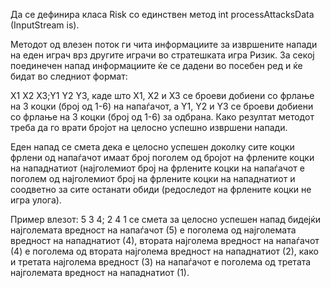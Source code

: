 Да се дефинира класа Risk со единствен метод int processAttacksData (InputStream is).

Методот од влезен поток ги чита информациите за извршените напади на еден играч врз другите играчи во стратешката игра Ризик. За секој поединечен напад информациите ќе се дадени во посебен ред и ќе бидат во следниот формат:

X1 X2 X3;Y1 Y2 Y3, каде што X1, X2 и X3 се броеви добиени со фрлање на 3 коцки (број од 1-6) на напаѓачот, а Y1, Y2 и Y3 се броеви добиени со фрлање на 3 коцки (број од 1-6) за одбрана. Како резултат методот треба да го врати бројот на целосно успешнo извршени напади.

Еден напад се смета дека е целосно успешен доколку сите коцки фрлени од напаѓачот имаат број поголем од бројот на фрлените коцки на нападнатиот (најголемиот број на фрлените коцки на напаѓачот е поголем од најголемиот број на фрлените коцки на нападнатиот и соодветно за сите останати обиди (редоследот на фрлените коцки не игра улога).

Пример влезот: 5 3 4; 2 4 1 се смета за целосно успешен напад бидејќи најголемата вредност на напаѓачот (5) е поголема од најголемата вредност на нападнатиот (4), втората најголема вредност на напаѓачот (4) е поголема од втората најголема вредност на нападнатиот (2), како и третата најголема вредност (3) на напаѓачот е поголема од третата најголемата вредност на нападнатиот (1).

